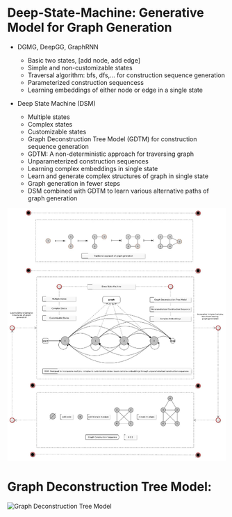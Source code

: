 # Deep-State-Machine: Generative Model for Graph Generation

- DGMG, DeepGG, GraphRNN
 	- Basic two states, [add node, add edge]
 	- Simple and non-customizable states
 	- Traversal algorithm: bfs, dfs,... for construction sequence generation
 	- Parameterized construction sequencess
 	- Learning embeddings of either node or edge in a single state

 
- Deep State Machine  (DSM)
	- Multiple states
	- Complex states
	- Customizable states
	- Graph Deconstruction Tree Model (GDTM) for construction sequence generation
	- GDTM: A non-deterministic approach for traversing graph
	- Unparameterized construction sequences
	- Learning complex embeddings in single state
	- Learn and generate complex structures of graph in single state
	- Graph generation in fewer steps
	- DSM combined with GDTM to learn various alternative paths of graph generation


![Deep State Machine](Deep-State-Machine.jpg)

# Graph Deconstruction Tree Model: 
![Graph Deconstruction Tree Model](gdtm.jpg)

